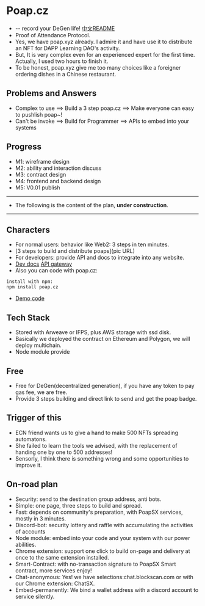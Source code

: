 # Poap.cz 
+ -- record your DeGen life!  [中文README](README_CN.md)
+ Proof of Attendance Protocol.
+ Yes, we have poap.xyz already. I admire it and have use it to distribute an NFT for DAPP Learning DAO's activity.
+ But, It is very complex even for an experienced expert for the first time. Actually, I used two hours to finish it.
+ To be honest, poap.xyz give me too many choices like a foreigner ordering dishes in a Chinese restaurant.

## Problems and Answers
+ Complex to use ==> Build a 3 step poap.cz ==> Make everyone can easy to pushlish poap~!
+ Can't be invoke ==> Build for Programmer ==> APIs to embed into your systems

## Progress
+ M1: wireframe design
+ M2: ability and interaction discuss
+ M3: contract design
+ M4: frontend and backend design
+ M5: V0.01 publish
----
+ The following is the content of the plan, **under construction**.
----
## Characters
+ For normal users: behavior like Web2: 3 steps in ten minutes.
+ [3 steps to build and distribute poaps](pic URL)
+ For developers: provide API and docs to integrate into any website.
+ [Dev docs](https://docs.poap.cz) [API gateway](https://api.poap.cz)
+ Also you can code with poap.cz:
```
install with npm:
npm install poap.cz
```
+ [Demo code](https://docs.poap.cz/demo)

## Tech Stack
+ Stored with Arweave or IFPS, plus AWS storage with ssd disk.
+ Basically we deployed the contract on Ethereum and Polygon, we will deploy multichain.
+ Node module provide []()

## Free
+ Free for DeGen(decentralized generation), if you have any token to pay gas fee, we are free.
+ Provide 3 steps building and direct link to send and get the poap badge.

## Trigger of this
+ ECN friend wants us to give a hand to make 500 NFTs spreading automatons.
+ She failed to learn the tools we advised, with the replacement of handing one by one to 500 addresses!
+ Sensorly, I think there is something wrong and some opportunities to improve it.

## On-road plan
+ Security: send to the destination group address, anti bots.
+ Simple: one page, three steps to build and spread.
+ Fast:  depends on community's preparation, with PoapSX services, mostly in 3 minutes.
+ Discord-bot: security lottery and raffle with accumulating the activities of accounts
+ Node module: embed into your code and your system with our power abilities.
+ Chrome extension: support one click to build on-page and delivery at once to the same extension installed.
+ Smart-Contract: with no-transaction signature to PoapSX Smart contract, more services enjoy!
+ Chat-anonymous: Yes! we have selections:chat.blockscan.com or with our Chrome extension: ChatSX.
+ Embed-permanently: We bind a wallet address with a discord account to service silently.

